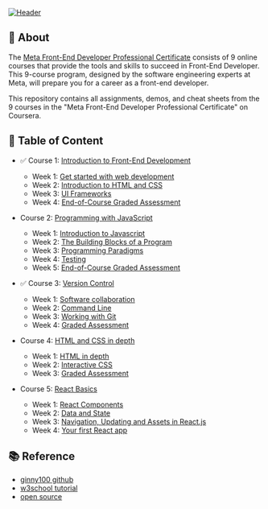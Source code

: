[![Header](https://www.tnnthailand.com/static/images/45316b68-22dc-4e19-874a-bc6aabc0cb17.jpeg)](https://www.coursera.org/professional-certificates/meta-front-end-developer)


## 📄 About

The [Meta Front-End Developer Professional Certificate](https://www.coursera.org/professional-certificates/meta-front-end-developer) consists of 9 online courses that provide the tools and skills to succeed in Front-End Developer. This 9-course program, designed by the software engineering experts at Meta, will prepare you for a career as a front-end developer.

This repository contains all assignments, demos, and cheat sheets from the 9 courses in the "Meta Front-End Developer Professional Certificate" on Coursera.


<!-- TODO add hyperlink and :white_check_mark: -->
## 📑 Table of Content

- :white_check_mark: Course 1: [Introduction to Front-End Development](https://github.com/Bhuribhat/Meta-Front-End-Developer/tree/main/1.%20Introduction%20to%20Front-End%20Development)
    * Week 1: [Get started with web development](https://github.com/Bhuribhat/Meta-Front-End-Developer/tree/main/1.%20Introduction%20to%20Front-End%20Development/Week%201%20-%20Getting%20started%20with%20web%20development)
    * Week 2: [Introduction to HTML and CSS](https://github.com/Bhuribhat/Meta-Front-End-Developer/tree/main/1.%20Introduction%20to%20Front-End%20Development/Week%202%20-%20Introduction%20to%20HTML%20and%20CSS)
    * Week 3: [UI Frameworks](https://github.com/Bhuribhat/Meta-Front-End-Developer/tree/main/1.%20Introduction%20to%20Front-End%20Development/Week%203%20-%20UI%20Frameworks)
    * Week 4: [End-of-Course Graded Assessment](https://github.com/Bhuribhat/Meta-Front-End-Developer/tree/main/1.%20Introduction%20to%20Front-End%20Development/Week%204%20-%20End-of-Course%20Graded%20Assessment)

- Course 2: [Programming with JavaScript]()
    * Week 1: [Introduction to Javascript]()
    * Week 2: [The Building Blocks of a Program]()
    * Week 3: [Programming Paradigms]()
    * Week 4: [Testing]()
    * Week 5: [End-of-Course Graded Assessment]()

- :white_check_mark: Course 3: [Version Control](https://github.com/Bhuribhat/Meta-Front-End-Developer/tree/main/3.%20Version%20Control)
    * Week 1: [Software collaboration](https://github.com/Bhuribhat/Meta-Front-End-Developer/tree/main/3.%20Version%20Control/Week%201%20-%20Software%20collaboration)
    * Week 2: [Command Line](https://github.com/Bhuribhat/Meta-Front-End-Developer/tree/main/3.%20Version%20Control/Week%202%20-%20Command%20Line)
    * Week 3: [Working with Git](https://github.com/Bhuribhat/Meta-Front-End-Developer/tree/main/3.%20Version%20Control/Week%203%20-%20Working%20with%20Git)
    * Week 4: [Graded Assessment](https://github.com/Bhuribhat/Meta-Front-End-Developer/tree/main/3.%20Version%20Control/Week%204%20-%20Graded%20Assessment)

- Course 4: [HTML and CSS in depth]()
    * Week 1: [HTML in depth]()
    * Week 2: [Interactive CSS]()
    * Week 3: [Graded Assessment]()

- Course 5: [React Basics]()
    * Week 1: [React Components]()
    * Week 2: [Data and State]()
    * Week 3: [Navigation, Updating and Assets in React.js]()
    * Week 4: [Your first React app]()

<!-- 
- Course 6: [Advanced React]()
- Course 7: [Principles of UI/UX Design]()
- Course 8: [Front-End Developer Capstone]()
- Course 9: [Coding Interview Preparation]() 
-->


<!-- ## 🏆 Certificates 
To verify the certificates, click the images to follow the links. -->


## 📚 Reference

- [ginny100 github](https://github.com/ginny100/Meta-Front-End-Developer)
- [w3school tutorial](https://www.w3schools.com/howto/howto_blog_become_frontenddev.asp)
- [open source](https://opensource.com/resources/what-is-git)